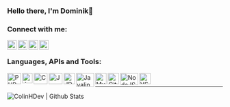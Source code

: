 ### Hello there, I'm Dominik👋

### Connect with me:

[<img align="left" alt="dominikdev | GitHub" width="22px" src="https://cdn.jsdelivr.net/npm/simple-icons@v3/icons/github.svg" />][github]
[<img align="left" alt="dominikdev | Discord" width="22px" src="https://cdn.jsdelivr.net/npm/simple-icons@v3/icons/discord.svg" />][discord]
[<img align="left" alt="dominikdev | Twitter" width="22px" src="https://cdn.jsdelivr.net/npm/simple-icons@v3/icons/twitter.svg" />][twitter]
[<img align="left" alt="dominikdev | Homepage" width="22px" src="https://cdn.jsdelivr.net/npm/simple-icons@3.6.0/icons/homeassistant.svg" />][homepage]

<br />

### Languages, APIs and Tools:

[<img align="left" alt="PHP" width="32px" height="26px" src="https://upload.wikimedia.org/wikipedia/commons/thumb/2/27/PHP-logo.svg/1024px-PHP-logo.svg.png" />](https://php.net)
[<img align="left" alt="JavaScript" width="24px" height="24px" src="https://upload.wikimedia.org/wikipedia/commons/thumb/9/99/Unofficial_JavaScript_logo_2.svg/1024px-Unofficial_JavaScript_logo_2.svg.png" />](https://www.javascript.com/)
[<img align="left" alt="C++" width="32px" height="26px" src="https://upload.wikimedia.org/wikipedia/commons/thumb/1/18/ISO_C%2B%2B_Logo.svg/225px-ISO_C%2B%2B_Logo.svg.png" />](https://de.wikipedia.org/wiki/C%2B%2B)
[<img align="left" alt="Java" width="32px" height="26px" src="https://www.ispirer.net/images/java-logo.png" />](https://www.java.com/)
[<img align="left" alt="JDA" width="26px" src="https://avatars0.githubusercontent.com/u/26359291?s=200&v=4" />](https://github.com/DV8FromTheWorld/JDA)
[<img align="left" alt="Javalin" width="42px" height="32px" src="https://javalin.io/img/javalin.png" />](https://javalin.io/)
[<img align="left" alt="MySQL" width="26px" height="26px" src="https://upload.wikimedia.org/wikipedia/de/d/dd/MySQL_logo.svg" />](https://www.mysql.com)
[<img align="left" alt="Git" width="26px" src="https://www.netways.de/wp-content/uploads/2014/02/Git-Icon-1788C.png" />](https://git-scm.com/)
[<img align="left" alt="NodeJS" width="42px" height="28px" src="https://cdn.pixabay.com/photo/2015/04/23/17/41/node-js-736399_960_720.png" />](https://nodejs.org)
[<img align="left" alt="VS Code" width="26px" src="https://upload.wikimedia.org/wikipedia/commons/thumb/9/9a/Visual_Studio_Code_1.35_icon.svg/768px-Visual_Studio_Code_1.35_icon.svg.png" />](https://code.visualstudio.com/)



<br />



___

<img align="left" alt="ColinHDev | Github Stats" src="https://github-readme-stats.vercel.app/api?username=dominikdev-m&count_private=true&show_icons=true&hide_border=true&theme=cobalt" />


[github]: https://github.com/dominikdev-m
[twitter]: https://twitter.com/dominikdevde
[youtube]: https://youtube.com/ColinHDev
[discord]: https://hastebin.com/idugahefit.shell
[homepage]: https://dominikdev.de
